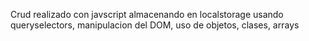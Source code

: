 Crud realizado con javscript almacenando en localstorage usando queryselectors, manipulacion del DOM, uso de objetos, clases, arrays 
